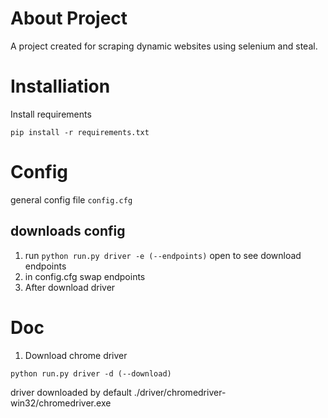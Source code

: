 # About Project

A project created for scraping dynamic websites using selenium and steal.

# Installiation

Install requirements

```pip install -r requirements.txt```

# Config

general config file ```config.cfg```

## downloads config

1. run ```python run.py driver -e (--endpoints)``` open to see download endpoints
2. in config.cfg swap endpoints
3. After download driver

# Doc

1. Download chrome driver

```python run.py driver -d (--download)```

driver downloaded by default ./driver/chromedriver-win32/chromedriver.exe








